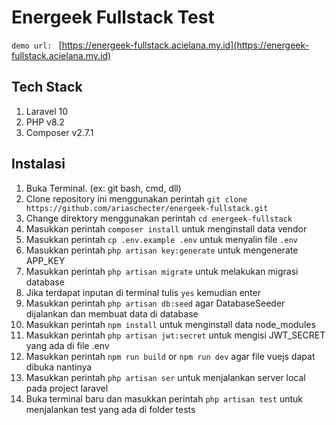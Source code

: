 # Energeek Fullstack Test

`demo url: ` [https://energeek-fullstack.acielana.my.id](https://energeek-fullstack.acielana.my.id)

## Tech Stack
1. Laravel 10
2. PHP v8.2
3. Composer v2.7.1

## Instalasi
1. Buka Terminal. (ex: git bash, cmd, dll)
2. Clone repository ini menggunakan perintah `git clone https://github.com/ariaschecter/energeek-fullstack.git`
3. Change direktory menggunakan perintah `cd energeek-fullstack`
4. Masukkan perintah `composer install` untuk menginstall data vendor
5. Masukkan perintah `cp .env.example .env` untuk menyalin file `.env`
6. Masukkan perintah `php artisan key:generate` untuk mengenerate APP_KEY
7. Masukkan perintah `php artisan migrate` untuk melakukan migrasi database
8. Jika terdapat inputan di terminal tulis `yes` kemudian enter
9. Masukkan perintah `php artisan db:seed` agar DatabaseSeeder dijalankan dan membuat data di database
10. Masukkan perintah `npm install` untuk menginstall data node_modules
11. Masukkan perintah `php artisan jwt:secret` untuk mengisi JWT_SECRET yang ada di file .env
12. Masukkan perintah `npm run build` or `npm run dev` agar file vuejs dapat dibuka nantinya
13. Masukkan perintah `php artisan ser` untuk menjalankan server local pada project laravel 
14. Buka terminal baru dan masukkan perintah `php artisan test` untuk menjalankan test yang ada di folder tests
